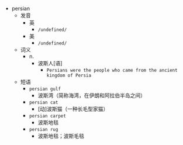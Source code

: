 - persian
  - 发音
    - 英
      - `/undefined/`
    - 美
      - `/undefined/`
  - 词义
    - n.
      - 波斯人[语]
        - `Persians were the people who came from the ancient kingdom of Persia`
  - 短语
    - `persian gulf`
      - 波斯湾（简称海湾，在伊朗和阿拉伯半岛之间） 
    - `persian cat`
      - [动]波斯猫（一种长毛型家猫） 
    - `persian carpet`
      - 波斯地毯 
    - `persian rug`
      - 波斯地毯；波斯毛毯 
